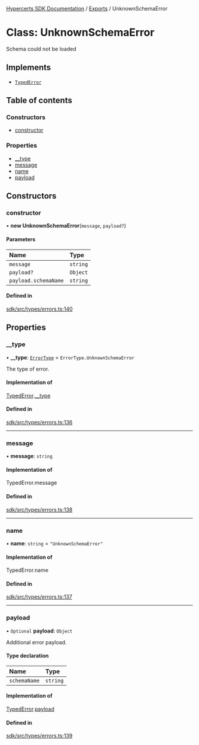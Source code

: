 [Hypercerts SDK Documentation](../README.md) / [Exports](../modules.md) / UnknownSchemaError

# Class: UnknownSchemaError

Schema could not be loaded

## Implements

- [`TypedError`](../interfaces/TypedError.md)

## Table of contents

### Constructors

- [constructor](UnknownSchemaError.md#constructor)

### Properties

- [\_\_type](UnknownSchemaError.md#__type)
- [message](UnknownSchemaError.md#message)
- [name](UnknownSchemaError.md#name)
- [payload](UnknownSchemaError.md#payload)

## Constructors

### constructor

• **new UnknownSchemaError**(`message`, `payload?`)

#### Parameters

| Name                 | Type     |
| :------------------- | :------- |
| `message`            | `string` |
| `payload?`           | `Object` |
| `payload.schemaName` | `string` |

#### Defined in

[sdk/src/types/errors.ts:140](https://github.com/Network-Goods/hypercerts/blob/1e395d9/sdk/src/types/errors.ts#L140)

## Properties

### \_\_type

• **\_\_type**: [`ErrorType`](../enums/internal.ErrorType.md) = `ErrorType.UnknownSchemaError`

The type of error.

#### Implementation of

[TypedError](../interfaces/TypedError.md).[\_\_type](../interfaces/TypedError.md#__type)

#### Defined in

[sdk/src/types/errors.ts:136](https://github.com/Network-Goods/hypercerts/blob/1e395d9/sdk/src/types/errors.ts#L136)

---

### message

• **message**: `string`

#### Implementation of

TypedError.message

#### Defined in

[sdk/src/types/errors.ts:138](https://github.com/Network-Goods/hypercerts/blob/1e395d9/sdk/src/types/errors.ts#L138)

---

### name

• **name**: `string` = `"UnknownSchemaError"`

#### Implementation of

TypedError.name

#### Defined in

[sdk/src/types/errors.ts:137](https://github.com/Network-Goods/hypercerts/blob/1e395d9/sdk/src/types/errors.ts#L137)

---

### payload

• `Optional` **payload**: `Object`

Additional error payload.

#### Type declaration

| Name         | Type     |
| :----------- | :------- |
| `schemaName` | `string` |

#### Implementation of

[TypedError](../interfaces/TypedError.md).[payload](../interfaces/TypedError.md#payload)

#### Defined in

[sdk/src/types/errors.ts:139](https://github.com/Network-Goods/hypercerts/blob/1e395d9/sdk/src/types/errors.ts#L139)
